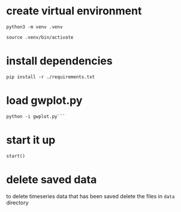 # create virtual environment
```
python3 -m venv .venv
```
```
source .venv/bin/activate
```

# install dependencies
```
pip install -r ./requirements.txt 
```

# load gwplot.py
``` 
python -i gwplot.py```

```

# start it up
```
start()
```

# delete saved data
to delete timeseries data that has been saved delete the files in `data` directory